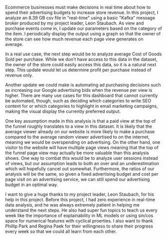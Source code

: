Ecommerce businesses must make decisions in real time about how to spend their advertising budgets to increase store revenue. In this project, I analyze an 8.39 GB csv file in "real-time" using a basic "Kafka" message broker produced by my project leader, Leon Staubach. As view and purchase events come in, I update our parameters based on the category of the item. I periodically display the output using a graph so that the owner of the store can see how much revenue each page view generates on average.

In a real use case, the next step would be to analyze average Cost of Goods Sold per purchase. While we don't have access to this data in the dataset, the owner of the store could easily access this data, so it is a natural next step. This update would let us determine profit per purchase instead of revenue only.

Another update we could make is automating ad purchasing decisions such as increasing our Google advertising bids when the revenue per view is higher. There are many use cases for this dashboard that cannot currently be automated, though, such as deciding which categories to write SEO content for or which categories to highlight in email marketing campaigns, making the visual display the currently preferred output.

One key assumption made in this analysis is that a paid view at the top of the funnel roughly translates to a view in this dataset. It is likely that the average viewer already on our website is more likely to make a purchase compared to the average random viewer advertised to on the internet, meaning we would be overspending on advertising. On the other hand, one visitor to the website will have multiple page views meaning that the top of the funnel page view may actually be more valuable than this analysis shows. One way to combat this would be to analyze user sessions instead of views, but our assumption leads to both an over and an underestimation which will hopefully cancel out somewhat. Furthermore, the ratios of our analysis will be the same, so given a fixed advertising budget and cost per page visit on an advertising service, we can still spend our advertising budget in an optimal way.

I want to give a huge thanks to my project leader, Leon Staubach, for his help in this project. Before this project, I had zero experience in real-time data analysis, and he was always extremely patient in helping me understand the next steps. He also had super fun topics to teach us every week like the importance of explainability in ML models or using sin/cos space for numerical features with cyclical proerties. I also want to thank Phillip Park and Regina Paek for their willingness to share their progress every week so that we could all learn from each other.
